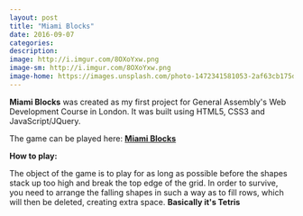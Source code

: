 ```yaml
---
layout: post
title: "Miami Blocks"
date: 2016-09-07
categories:
description:
image: http://i.imgur.com/8OXoYxw.png
image-sm: http://i.imgur.com/8OXoYxw.png
image-home: https://images.unsplash.com/photo-1472341581053-2af63cb175d4?ixlib=rb-0.3.5&q=80&fm=jpg&crop=entropy&cs=tinysrgb&s=8ddab9b3ae5407027aa2da624f71282c
---
```

**Miami Blocks** was created as my first project for General Assembly's Web Development Course in London. It was built using HTML5, CSS3 and JavaScript/JQuery.

The game can be played here: <a href="https://miami-blocks.herokuapp.com/" target="_blank">**Miami Blocks**</a>

**How to play:**

The object of the game is to play for as long as possible before the shapes stack up too high and break the top edge of the grid. In order to survive, you need to arrange the falling shapes in such a way as to fill rows, which will then be deleted, creating extra space. **Basically it's Tetris**
